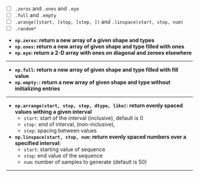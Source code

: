- [ ] `.zeros` and `.ones` and `.eye`
- [ ] `.full` and `.empty`
- [ ] `.arange([start, ]stop, [step, ])` and `.linspace(start, stop, num)`
- [ ] `.random*`

- **`np.zeros`: return a new array of a given shape and types**
- **`np.ones`: return a new array of given shape and type filled with ones** 
- **`np.eye`: return a 2-D array with ones on diagonal and zeroes elsewhere**

___
- **`np.full`: return a new array of given shape and type filled with fill value**
- **`np.empty:`: return a new array of given shape and type without initializing entries**
___
- **`np.arrange(start, stop, step, dtype, like)`: return evenly spaced values withing a given interval**
	- `start`: start of the interval (inclusive), default is 0
	- `stop:` end of interval, (non-inclusive), 
	- `step`: spacing between values
- **`np.linspace(start, stop, num`: return evenly spaced numbers over a specified interval:**
	- `start`: starting value of sequence
	- `stop`: end value of the sequence 
	- `num`: number of samples to generate (default is 50)
___